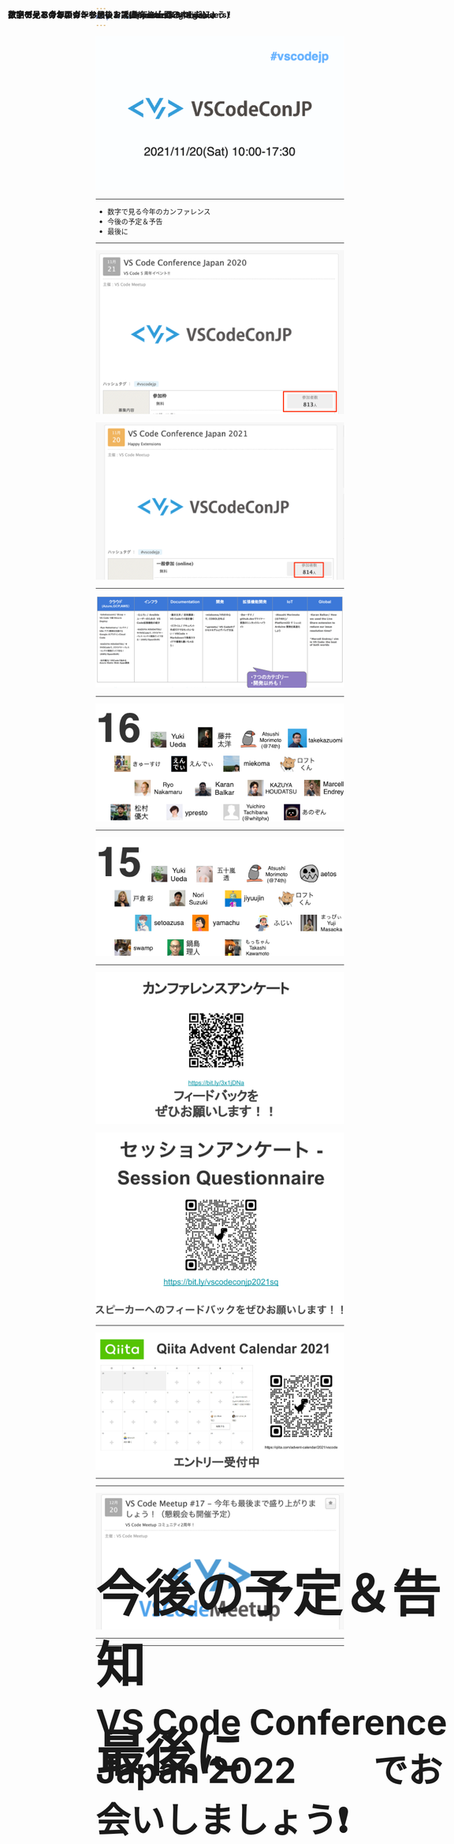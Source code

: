 ```yaml
---
marp: true
---
```


<style>
    h1{
        position: absolute;
        font-size: 100px;
    }
    h2{
        position: absolute;
        font-size: 70px;
    }
    h3{
        position: absolute;
        left: 50px; top: 50px;
    }
</style>


![bg picture 1](images/0b5c49f01a9c5c4f7ecc2905859cae6ff39da1ba85b8e42e744355ed7f99d887.png)  

---

### エンディング

* 数字で見る今年のカンファレンス
* 今後の予定＆予告
* 最後に

---
### 数字で見る今年のカンファレンス(昨年を上回る申し込み)

![bg 80%](images/a02e76b4475b60ea575b493581eba902072eafb9c42f13e7f1ae6c3e275ec5a3.png)  


![bg 95%](images/124ed500dc23f8dfe3c865e5c0b5e105a55ac5d3ad80bc9672b219613ba54467.png)  

---
### 数字で見る今年のカンファレンス(Session Catgories)

![picture 4](images/b1762fc284696610e63839719bc82fbd258150ba21bf25ff0ced13b302f0565e.png)  

---
### 数字で見る今年のカンファレンス(Speakers)

![bg 90%](images/05b198cc6e5cad33bcce2c3a0b7db54f1753979a599b5fbbe40006f74357704e.png)  

---

### 数字で見る今年のカンファレンス(Suponsers & Organizers)

![bg 90%](images/ef225b34b928abc307f6e39d05a1bff804175b9c0f7e5013f5edab532e31d285.png)  

---

### アンケートのお願い

![bg 85%](images/e7dce9f6c1e6d52fb206452f1ed652ec20994a28571e71de08b84af6aeef200f.png)  


![bg 70%](images/9173c1ae418719616007ac22010167e6e5b8fff4fea38a68916d27a5c02dea7f.png)  

---

### アドベントカレンダー参加のお誘い

![bg 77%](images/46fe98925e54c5c856ae8772a0b73ac8c30a8c2186d1cd07f40d81bc0529d2df.png)  

---

# 今後の予定＆告知

---

### 次回のイベント、今年も最後まで盛り上がっていきましょう！

![bg 70%](images/43b6beb194525181a81b885e4e788a1c85c1180e1b3e66b07db93cdc45eba198.png)  

---

# 最後に

---

## VS Code Conference Japan 2022 　　でお会いしましょう❗️